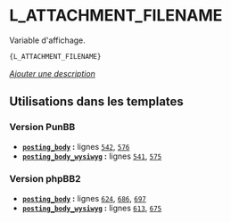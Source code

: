 # L_ATTACHMENT_FILENAME


Variable d'affichage.

```html
{L_ATTACHMENT_FILENAME}
```

[*Ajouter une description*](https://fa-tvars.appspot.com/var/L_ATTACHMENT_FILENAME)

## Utilisations dans les templates

### Version PunBB
* __[`posting_body`](../tpl/var/punbb/posting_body.md#readme) :__ lignes [`542`](../tpl/src/punbb/posting_body.tpl#L542), [`576`](../tpl/src/punbb/posting_body.tpl#L576)
* __[`posting_body_wysiwyg`](../tpl/var/punbb/posting_body_wysiwyg.md#readme) :__ lignes [`541`](../tpl/src/punbb/posting_body_wysiwyg.tpl#L541), [`575`](../tpl/src/punbb/posting_body_wysiwyg.tpl#L575)

### Version phpBB2
* __[`posting_body`](../tpl/var/subsilver/posting_body.md#readme) :__ lignes [`624`](../tpl/src/subsilver/posting_body.tpl#L624), [`686`](../tpl/src/subsilver/posting_body.tpl#L686), [`697`](../tpl/src/subsilver/posting_body.tpl#L697)
* __[`posting_body_wysiwyg`](../tpl/var/subsilver/posting_body_wysiwyg.md#readme) :__ lignes [`613`](../tpl/src/subsilver/posting_body_wysiwyg.tpl#L613), [`675`](../tpl/src/subsilver/posting_body_wysiwyg.tpl#L675)